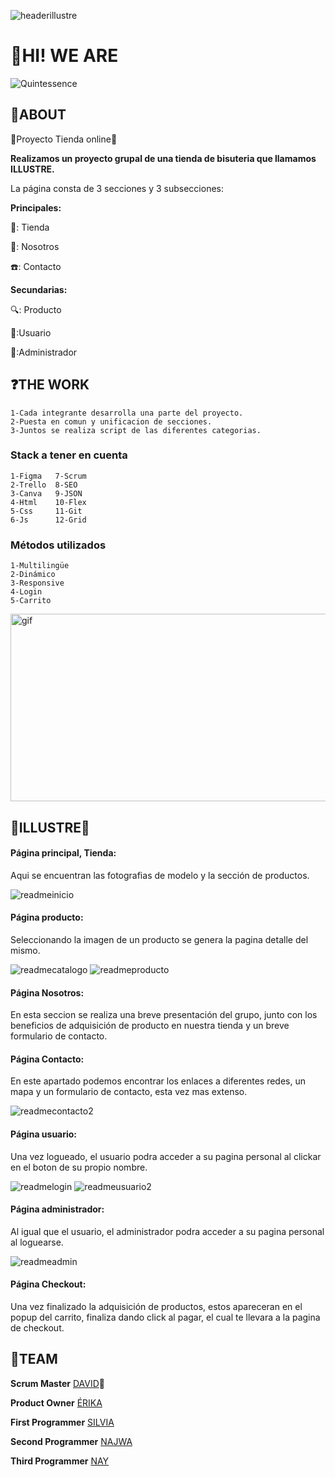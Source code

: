 ![headerillustre](https://github.com/user-attachments/assets/b6d56950-6e20-49d0-87e4-7824d2f8405c)

<h1>👋HI! WE ARE</h1>

![Quintessence](https://github.com/user-attachments/assets/6f496b40-a523-4a28-9eee-df2813c5c65b)

<h2>🚀ABOUT</h2>
💫Proyecto Tienda online💫

**Realizamos un proyecto grupal de una tienda de bisuteria que llamamos ILLUSTRE.**

La página consta de 3 secciones y 3 subsecciones:

 **Principales:**
 
💍: Tienda 

👯: Nosotros

☎️: Contacto

**Secundarias:**

🔍: Producto

🫵:Usuario

🥇:Administrador


<h2>❓THE WORK</h2>

    1-Cada integrante desarrolla una parte del proyecto.
    2-Puesta en comun y unificacion de secciones.
    3-Juntos se realiza script de las diferentes categorias.    

<h3>Stack a tener en cuenta</h3>

    1-Figma   7-Scrum
    2-Trello  8-SEO
    3-Canva   9-JSON
    4-Html    10-Flex
    5-Css     11-Git
    6-Js      12-Grid

<h3>Métodos utilizados</h3>

    1-Multilingüe
    2-Dinámico
    3-Responsive
    4-Login
    5-Carrito

<img src="https://i.pinimg.com/originals/ae/04/be/ae04bed538cfc114dc560a12cf50adeb.gif" width="900" height="300" alt="gif">

<h2>💎ILLUSTRE💎</h2>

#### Página principal, Tienda:
Aqui se encuentran las fotografias de modelo y la sección de productos.

![readmeinicio](https://github.com/user-attachments/assets/e832bf2d-77cb-48aa-8f21-2ae28b82dcd6)



#### Página producto:
Seleccionando la imagen de un producto se genera la pagina detalle del mismo.

![readmecatalogo](https://github.com/user-attachments/assets/06cd5272-f4ac-49a4-9489-ace21d5c2581)
![readmeproducto](https://github.com/user-attachments/assets/40b56806-f3f8-424b-9490-2b6aece05577)



#### Página Nosotros:
En esta seccion se realiza una breve presentación del grupo, junto con los beneficios de adquisición de producto en nuestra tienda y un breve formulario de contacto.




#### Página Contacto:
En este apartado podemos encontrar los enlaces a diferentes redes, un mapa y un formulario de contacto, esta vez mas extenso.

![readmecontacto2](https://github.com/user-attachments/assets/dee151f8-92e6-4146-bcfb-789921f64a50)


#### Página usuario:
Una vez logueado, el usuario podra acceder a su pagina personal al clickar en el boton de su propio nombre.

![readmelogin](https://github.com/user-attachments/assets/697e431c-0546-4a21-af71-63c65a7288c2)
![readmeusuario2](https://github.com/user-attachments/assets/d41524df-aaa9-469e-96bc-2c4dc5454326)



#### Página administrador:
Al igual que el usuario, el administrador podra acceder a su pagina personal al loguearse.

![readmeadmin](https://github.com/user-attachments/assets/028bcc63-1e7f-4423-ac1a-24c1a8e9e661)


#### Página Checkout:
Una vez finalizado la adquisición de productos, estos apareceran en el popup del carrito, finaliza dando click al pagar, el cual te llevara a la pagina de checkout.





<h2>👥TEAM</h2>

**Scrum Master**
[DAVID](https://github.com/Davis-10)🍅

**Product Owner**
[ÉRIKA](https://github.com/Erika-Fullstack)

**First Programmer**
[SILVIA](https://github.com/silvia76-max)

**Second Programmer**
[NAJWA](https://github.com/Najwaelqortobi)

**Third Programmer**
[NAY](https://github.com/naytxi)


